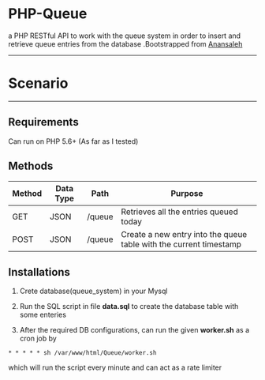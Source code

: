 # PHP-Queue
a PHP RESTful API to work with the queue system in order to insert and retrieve queue entries from the database .Bootstrapped from [Anansaleh](https://github.com/anansaleh/PHP-RESTful-API)


---
# Scenario

---
## Requirements
Can run on PHP 5.6+ (As far as I tested)

## Methods 

| Method | Data Type | Path | Purpose |
|--------|--------|--------|--------|
| GET    | JSON |/queue  |Retrieves all the entries queued today|
| POST    | JSON |/queue  |Create a new entry into the queue table with the current timestamp|

## Installations
1. Crete database(queue_system) in your Mysql

2. Run the SQL script in file **data.sql** to create the database table with some enteries

3. After the required DB configurations, can run the given **worker.sh** as a cron job by
  ```
  * * * * * sh /var/www/html/Queue/worker.sh
  
  ```
  which will run the script every minute and can act as a rate limiter
  
  
